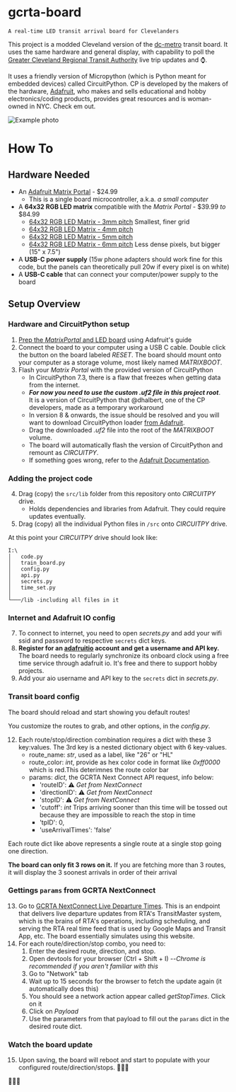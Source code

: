# gcrta-board 
`A real-time LED transit arrival board for Clevelanders`

This project is a modded Cleveland version of the [dc-metro](https://github.com/metro-sign/dc-metro) transit board.
It uses the same hardware and general display, with capability to poll the [Greater Cleveland Regional Transit Authority](http://www.riderta.com/)
live trip updates and ⌚.

It uses a friendly version of Micropython (which is Python meant for
embedded devices) called CircuitPython. CP is developed by the makers of the hardware, [Adafruit](https://www.adafruit.com/), who makes and sells 
educational and hobby electronics/coding products, provides great resources and is woman-owned in NYC. Check em out.

![Example photo](/img/Example1.jpg)

# How To
## Hardware Needed
- An [Adafruit Matrix Portal](https://www.adafruit.com/product/4745) - $24.99
  - This is a single board microcontroller, a.k.a. *a small computer*
- A **64x32 RGB LED matrix** compatible with the _Matrix Portal_ - $39.99 _to_ $84.99
    - [64x32 RGB LED Matrix - 3mm pitch](https://www.adafruit.com/product/2279) Smallest, finer grid
    - [64x32 RGB LED Matrix - 4mm pitch](https://www.adafruit.com/product/2278)
    - [64x32 RGB LED Matrix - 5mm pitch](https://www.adafruit.com/product/2277)
    - [64x32 RGB LED Matrix - 6mm pitch](https://www.adafruit.com/product/2276) Less dense pixels, but bigger (15" x 7.5")
- A **USB-C power supply** (15w phone adapters should work fine for this code, but the panels can theoretically pull 20w if every pixel is on white)
- A **USB-C cable** that can connect your computer/power supply to the board

## Setup Overview
### Hardware and CircuitPython setup

1. [Prep the *MatrixPortal* and LED board](https://learn.adafruit.com/adafruit-matrixportal-m4/prep-the-matrixportal) using Adafruit's guide
2. Connect the board to your computer using a USB C cable. Double click the button on the board labeled _RESET_.
The board should mount onto your computer as a storage volume, most likely named _MATRIXBOOT_.
3. Flash your _Matrix Portal_ with the provided version of CircuitPython
    - In CircuitPython 7.3, there is a flaw that freezes when getting data from the internet.
    - ***For now you need to use the custom *.uf2* file in this project root***.  
    It is a version of CircuitPython that
      @dhalbert, one of the CP developers, made as a temporary workaround
    - In version 8 & onwards, the issue should be resolved and you will 
      want to download CircuitPython loader [from Adafruit](https://circuitpython.org/board/matrixportal_m4/).
    - Drag the downloaded _.uf2_ file into the root of the _MATRIXBOOT_ volume.
    - The board will automatically flash the version of CircuitPython and remount as _CIRCUITPY_.
    - If something goes wrong, refer to the [Adafruit Documentation](https://learn.adafruit.com/adafruit-matrixportal-m4/install-circuitpython).
### Adding the project code

4. Drag (copy) the `src/lib` folder from this repository onto *CIRCUITPY* drive.
   - Holds dependencies and libraries from Adafruit. They could require updates eventually.
5. Drag (copy) all the individual Python files in `/src` onto *CIRCUITPY* drive.

At this point your *CIRCUITPY* drive should look like:
```
I:\
│   code.py
│   train_board.py
│   config.py
│   api.py
│   secrets.py
│   time_set.py
│
└───/lib -including all files in it
```

### Internet and Adafruit IO config

7. To connect to  internet, you need to open *secrets.py* and add your wifi ssid and password to respective `secrets` dict keys.
8. **Register for an [adafruitio](https://io.adafruit.com/) account and get a username and API key.**
The board needs to regularly synchronize its onboard clock using a free time service through adafruit io. It's free and there to support hobby projects. 
9. Add your aio username and API key to the `secrets` dict in *secrets.py*.

### Transit board config

The board should reload and start showing you default routes!  

You customize the routes to grab, and other options, in the *config.py*.  

12. Each route/stop/direction combination requires a dict with these 3 key:values. 
    The 3rd key is a nested dictionary object with 6 key-values.
    - route_name: *str*, used as a label, like "26" or "HL"
    - route_color: *int*, provide as hex color code in format like *0xff0000* which is red.This deterimnes the route color bar
    - params: *dict*, the GCRTA Next Connect API request, info below:  
      - 'routeID': ⚠ *Get from NextConnect*  
      - 'directionID': ⚠ _Get from NextConnect_  
      - 'stopID': ⚠ _Get from NextConnect_  
      - 'cutoff': *int* Trips arriving sooner than this time will be tossed out because they are impossible to reach the stop in time
      - 'tpID': 0,
      - 'useArrivalTimes': 'false'


Each route dict like above represents a single route at a single stop going one direction.

**The board can only fit 3 rows on it.** If you are fetching more than 3 routes, it will display the 3
soonest arrivals in order of their arrival

### Gettings `params` from GCRTA NextConnect

13. Go to [GCRTA NextConnect Live Departure Times](http://nextconnect.riderta.com/LiveDepartureTimes). This is an endpoint that delivers
live departure updates from RTA's TransitMaster system, which is the brains of RTA's operations, including scheduling, and 
serving the RTA real time feed that is used by Google Maps and Transit App, etc.  The board essentially simulates using this website.
14. For each route/direction/stop combo, you need to:
    1. Enter the desired route, direction, and stop.
    2. Open devtools for your browser (Ctrl + Shift + I) --*Chrome is recommended if you aren't familiar with this*
    3. Go to "Network" tab
    4. Wait up to 15 seconds for the browser to fetch the update again (it automatically does this)
    5. You should see a network action appear called *getStopTimes*. Click on it
    6. Click on *Payload*
    7. Use the parameters from that payload to fill out the `params` dict in the desired route dict.

### Watch the board update

15. Upon saving, the board will reboot and start to populate with your configured route/direction/stops. 🎉🎉🎉

🚌🚌🚌
